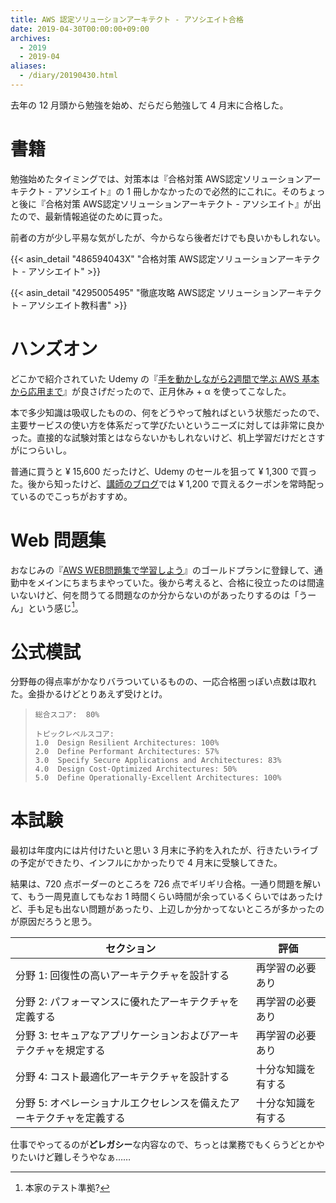 ```yaml
---
title: AWS 認定ソリューションアーキテクト - アソシエイト合格
date: 2019-04-30T00:00:00+09:00
archives:
  - 2019
  - 2019-04
aliases:
  - /diary/20190430.html
---
```

去年の 12 月頭から勉強を始め、だらだら勉強して 4 月末に合格した。

# 書籍

勉強始めたタイミングでは、対策本は『合格対策 AWS認定ソリューションアーキテクト - アソシエイト』の 1 冊しかなかったので必然的にこれに。そのちょっと後に『合格対策 AWS認定ソリューションアーキテクト - アソシエイト』が出たので、最新情報追従のために買った。

前者の方が少し平易な気がしたが、今からなら後者だけでも良いかもしれない。

{{< asin_detail "486594043X" "合格対策 AWS認定ソリューションアーキテクト - アソシエイト" >}}

{{< asin_detail "4295005495" "徹底攻略 AWS認定 ソリューションアーキテクト – アソシエイト教科書" >}}

# ハンズオン

どこかで紹介されていた Udemy の『[手を動かしながら2週間で学ぶ AWS 基本から応用まで](https://www.udemy.com/share/1013iY/)』が良さげだったので、正月休み + &alpha; を使ってこなした。

本で多少知識は吸収したものの、何をどうやって触ればという状態だったので、主要サービスの使い方を体系だって学びたいというニーズに対しては非常に良かった。直接的な試験対策とはならないかもしれないけど、机上学習だけだとさすがにつらいし。

普通に買うと &yen; 15,600 だったけど、Udemy のセールを狙って &yen; 1,300 で買った。後から知ったけど、[講師のブログ](https://www.ketancho.net/entry/2018/09/03/074115)では &yen; 1,200 で買えるクーポンを常時配っているのでこっちがおすすめ。

# Web 問題集

おなじみの『[AWS WEB問題集で学習しよう](https://aws.koiwaclub.com/)』のゴールドプランに登録して、通勤中をメインにちまちまやっていた。後から考えると、合格に役立ったのは間違いないけど、何を問うてる問題なのか分からないのがあったりするのは「うーん」という感じ[^1]。

# 公式模試

分野毎の得点率がかなりバラついているものの、一応合格圏っぽい点数は取れた。金掛かるけどとりあえず受けとけ。

> ```
> 総合スコア:  80%
>
> トピックレベルスコア:
> 1.0  Design Resilient Architectures: 100%
> 2.0  Define Performant Architectures: 57%
> 3.0  Specify Secure Applications and Architectures: 83%
> 4.0  Design Cost-Optimized Architectures: 50%
> 5.0  Define Operationally-Excellent Architectures: 100%
> ```

# 本試験

最初は年度内には片付けたいと思い 3 月末に予約を入れたが、行きたいライブの予定ができたり、インフルにかかったりで 4 月末に受験してきた。

結果は、720 点ボーダーのところを 726 点でギリギリ合格。一通り問題を解いて、もう一周見直してもなお 1 時間くらい時間が余っているくらいではあったけど、手も足も出ない問題があったり、上辺しか分かってないところが多かったのが原因だろうと思う。

セクション|評価
----|----
分野 1: 回復性の高いアーキテクチャを設計する|再学習の必要あり
分野 2: パフォーマンスに優れたアーキテクチャを定義する|再学習の必要あり
分野 3: セキュアなアプリケーションおよびアーキテクチャを規定する|再学習の必要あり
分野 4: コスト最適化アーキテクチャを設計する|十分な知識を有する
分野 5: オペレーショナルエクセレンスを備えたアーキテクチャを定義する|十分な知識を有する

仕事でやってるのが**どレガシー**な内容なので、ちっとは業務でもくらうどとかやりたいけど難しそうやなぁ……

[^1]: 本家のテスト準拠?
